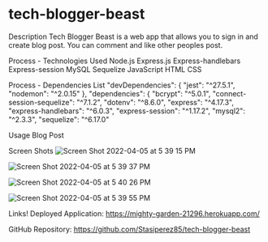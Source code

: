 # tech-blogger-beast
Description
Tech Blogger Beast is a web app that allows you to sign in and create blog post. You can comment and like other peoples post.

Process - Technologies Used
Node.js Express.js Express-handlebars Express-session MySQL Sequelize JavaScript HTML CSS

Process - Dependencies List
"devDependencies": { "jest": "^27.5.1", "nodemon": "^2.0.15" }, "dependencies": { "bcrypt": "^5.0.1", "connect-session-sequelize": "^7.1.2", "dotenv": "^8.6.0", "express": "^4.17.3", "express-handlebars": "^6.0.3", "express-session": "^1.17.2", "mysql2": "^2.3.3", "sequelize": "^6.17.0"

Usage
Blog Post

Screen Shots
![Screen Shot 2022-04-05 at 5 39 15 PM](https://user-images.githubusercontent.com/78401136/161868476-6ca4d48a-a183-4888-890b-ff7db9421982.png)

![Screen Shot 2022-04-05 at 5 39 37 PM](https://user-images.githubusercontent.com/78401136/161868490-3f2ac47f-1dad-4f57-be85-d911f806c9d8.png)

![Screen Shot 2022-04-05 at 5 40 26 PM](https://user-images.githubusercontent.com/78401136/161868518-7aa33dec-9c00-4f0a-9a5b-20e36b4f66f8.png)

![Screen Shot 2022-04-05 at 5 39 55 PM](https://user-images.githubusercontent.com/78401136/161868522-f132c0c6-d62d-4de0-b20b-77b8bfae1dc5.png)

 
Links!
Deployed Application: https://mighty-garden-21296.herokuapp.com/


GitHub Repository: https://github.com/Stasiperez85/tech-blogger-beast
